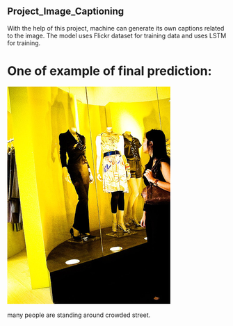 ## Project_Image_Captioning
With the help of this project, machine can generate its own captions related to the image. The model uses Flickr dataset for training data and uses LSTM for training.
 
# One of example of final prediction:

![alt text](./download.jpeg)
 
many people are standing around crowded street.
